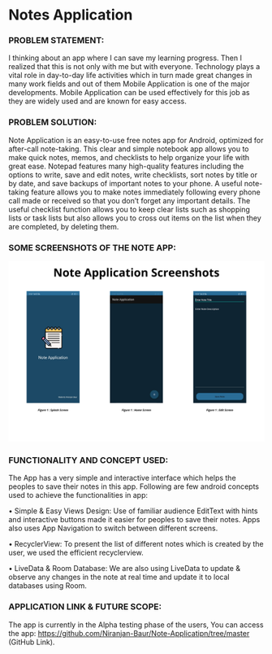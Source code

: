 # Notes Application


### PROBLEM STATEMENT: 
I thinking about an app where I can save my learning progress. Then I realized that this is not only with me but with everyone. Technology plays a vital role in day-to-day life activities which in turn made great changes in many work fields and out of them Mobile Application is one of the major developments. Mobile Application can be used effectively for this job as they are widely used and are known for easy access.

### PROBLEM SOLUTION:
Note Application is an easy-to-use free notes app for Android, optimized for after-call note-taking. This clear and simple notebook app allows you to make quick notes, memos, and checklists to help organize your life with great ease.
Notepad features many high-quality features including the options to write, save and edit notes, write checklists, sort notes by title or by date, and save backups of important notes to your phone. A useful note-taking feature allows you to make notes immediately following every phone call made or received so that you don’t forget any important details.
The useful checklist function allows you to keep clear lists such as shopping lists or task lists but also allows you to cross out items on the list when they are completed, by deleting them.

### SOME SCREENSHOTS OF THE NOTE APP:    

<img src="img.png">                    
                

### FUNCTIONALITY AND CONCEPT USED: 

The App has a very simple and interactive interface which helps the peoples to save their notes in this app. Following are few android concepts used to achieve the functionalities in app: 

•	Simple & Easy Views Design: Use of familiar audience EditText with hints and interactive buttons made it easier for peoples to save their notes. Apps also uses App Navigation to switch between different screens.

•	RecyclerView: To present the list of different notes which is created by the user, we used the efficient recyclerview.

•	LiveData & Room Database: We are also using LiveData to update & observe any changes in the note at real time and update it to local databases using Room.

### APPLICATION LINK & FUTURE SCOPE:
The app is currently in the Alpha testing phase of the users, You can access the app: https://github.com/Niranjan-Baur/Note-Applicatipn/tree/master (GitHub Link).

